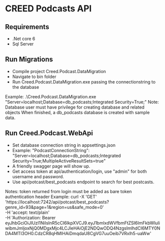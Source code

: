 # CREED Podcasts API

## Requirements

* .Net core 6
* Sql Server

## Run Migrations

* Compile project Creed.Podcast.DataMigration
* Navigate to bin folder
* Run Creed.Podcast.DataMigration.exe passing the connectionstring to the database

Example: 
    .\Creed.Podcast.DataMigration.exe "Server=localhost;Database=db_podcasts;Integrated Security=True;"
Note:
    Database user must have privilege for creating database and related objects
    When finished, a db_podcasts database is created with sample data.

## Run Creed.Podcast.WebApi

* Set database connection string in appsettings.json
* Example: "PodcastConnectionString": "Server=localhost;Database=db_podcasts;Integrated Security=True;MultipleActiveResultSets=true"
* A friendly swagger page will show up.
* Get access token at api/authentication/login, use "admin" for both username and password.
* Use api/potcast/best_podcasts endpoint to search for best postcasts.

Notes:
    token returned from login must be added as bare token authentication header
Example:
curl -X 'GET' \
  'https://localhost:7242/api/potcast/best_podcasts?genre_id=93&page=1&region=us&safe_mode=0' \
  -H 'accept: text/plain' \
  -H 'Authorization: Bearer eyJhbGciOiJIUzI1NiIsInR5cCI6IkpXVCJ9.eyJ1bmlxdWVfbmFtZSI6ImFkbWluIiwibmJmIjoxNjQ0MDgxMjc4LCJleHAiOjE2NDQwODQ4NzgsImlhdCI6MTY0NDA4MTI3OH0.CdzCR8qHMIHAiDmqdaU8CgVG7uuOeib7VRxlh5-uaWw'